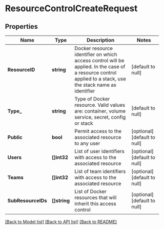 # ResourceControlCreateRequest

## Properties
Name | Type | Description | Notes
------------ | ------------- | ------------- | -------------
**ResourceID** | **string** | Docker resource identifier on which access control will be applied. In the case of a resource control applied to a stack, use the stack name as identifier | [default to null]
**Type_** | **string** | Type of Docker resource. Valid values are: container, volume service, secret, config or stack | [default to null]
**Public** | **bool** | Permit access to the associated resource to any user | [optional] [default to null]
**Users** | **[]int32** | List of user identifiers with access to the associated resource | [optional] [default to null]
**Teams** | **[]int32** | List of team identifiers with access to the associated resource | [optional] [default to null]
**SubResourceIDs** | **[]string** | List of Docker resources that will inherit this access control | [optional] [default to null]

[[Back to Model list]](../README.md#documentation-for-models) [[Back to API list]](../README.md#documentation-for-api-endpoints) [[Back to README]](../README.md)


